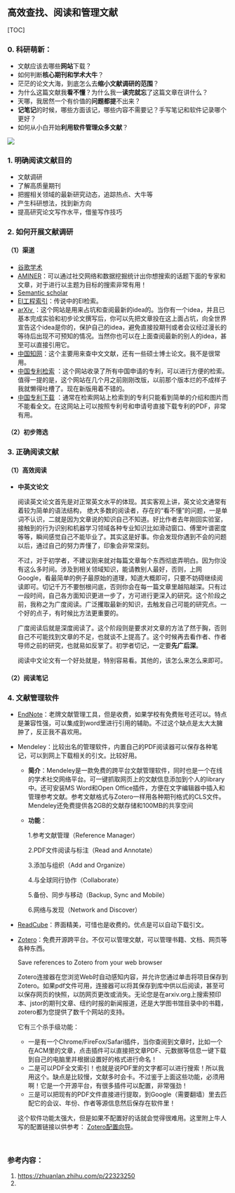 ## 高效查找、阅读和管理文献

[TOC]

### 0. 科研萌新：

* 文献应该去哪些**网站**下载？
* 如何判断**核心期刊和学术大牛**？
* 茫茫的论文大海，到底怎么去**缩小文献调研的范围**？
* 为什么这篇文献我**看不懂**？为什么我一**读完就忘**了这篇文章在讲什么？
* 天哪，我居然一个有价值的**问题都提**不出来？
* **记笔记**的时候，哪些方面该记，哪些内容不需要记？手写笔记和软件记录哪个更好？
* 如何从小白开始**利用软件管理众多文献**？

![](https://i.bmp.ovh/imgs/2019/09/90ae1d391bec110b.png)

### 1. 明确阅读文献目的

* 文献调研
* 了解高质量期刊
* 把握相关领域的最新研究动态，追踪热点、大牛等
* 产生科研想法，找到新方向
* 提高研究论文写作水平，借鉴写作技巧

### 2. 如何开展文献调研

#### （1）渠道

* [谷歌学术](https://link.zhihu.com/?target=http%3A//scholar.google.com/)
* [AMINER](https://link.zhihu.com/?target=http%3A//aminer.org/)：可以通过社交网络和数据挖掘统计出你想搜索的话题下面的专家和文章，对于进行以主题为目标的搜索非常有用！
* [Semantic scholar](https://link.zhihu.com/?target=https%3A//www.semanticscholar.org/)
* [EI工程索引](https://link.zhihu.com/?target=https%3A//www.engineeringvillage.com/search/quick.url)：传说中的EI检索。
* [arXiv ](https://link.zhihu.com/?target=http%3A//arxiv.org/)：这个网站是用来占坑和查阅最新的idea的。当你有一个idea，并且已基本完成实验和初步论文撰写后，你可以先把文章投在这上面占坑，向全世界宣告这个idea是你的，保护自己的idea，避免直接投期刊或者会议经过漫长的等待后出现不可预知的情况。当然你也可以在上面查阅最新的别人的idea，甚至可以直接引用它。
* [中国知网](https://link.zhihu.com/?target=http%3A//cnki.net/)：这个主要用来查中文文献，还有一些硕士博士论文。我不是很常用。
* [中国专利检索](https://link.zhihu.com/?target=http%3A//www.pss-system.gov.cn/sipopublicsearch/patentsearch/tableSearch-showTableSearchIndex.shtml) ：这个网站收录了所有中国申请的专利，可以进行方便的检索。值得一提的是，这个网站在几个月之前刚刚改版，以前那个版本烂的不成样子我就懒得吐槽了。现在新版用着不错的。
* [中国专利下载](https://link.zhihu.com/?target=http%3A//www.drugfuture.com/cnpat/cn_patent.asp) ：通常在检索网站上检索到的专利只能看到简单的介绍和图片而不能看全文。在这网站上可以按照专利号和申请号直接下载专利的PDF，非常有用。

#### （2）初步筛选

### 3. 正确阅读文献

#### （1）高效阅读

- **中英文论文**

  阅读英文论文首先是对正常英文水平的体现。其实客观上讲，英文论文通常有着较为简单的语法结构， 绝大多数的阅读者，存在的“看不懂”的问题，一是单词不认识，二就是因为文章说的知识自己不知道。好比作者去年刚回实验室，接触到的行为识别和机器学习领域各种专业知识比如滑动窗口、傅里叶谱密度等等，瞬间感觉自己不能毕业了。其实这是好事。你会发现你遇到不会的问题以后，通过自己的努力弄懂了，印象会非常深刻。

  不过，对于初学者，不建议刚来就对每篇文章每个东西彻底弄明白。因为你没有这么多时间。涉及到相关领域知识，能请教别人最好，否则，上网Google，看最简单的例子最原始的道理，知道大概即可，只要不妨碍继续阅读即可。切记千万不要刨根问底，否则你会在每一篇文章里越陷越深。只有过一段时间，自己各方面知识更进一步了，方可进行更深入的研究。这个阶段之前，我称之为广度阅读。广泛攫取最新的知识，去触发自己可能的研究点。一个好的点子，有时候比方法更重要的。

  广度阅读后就是深度阅读了。这个阶段则是要求对文章的方法了然于胸，否则自己不可能找到文章的不足，也就谈不上提高了。这个时候再去看作者、作者导师之前的研究，也就易如反掌了。初学者切记，一定要**先广后深**。

  阅读中文论文有一个好处就是，特别容易看。其他的，该怎么来怎么来即可。

#### （2）阅读笔记

### 4. 文献管理软件

- [EndNote](https://link.zhihu.com/?target=http%3A//endnote.com/)：老牌文献管理工具，但是收费，如果学校有免费账号还可以。特点是兼容性强，可以集成到word里进行引用的辅助。不过这个缺点是太大太臃肿了，反正我不喜欢用。

- Mendeley：比较出名的管理软件，内置自己的PDF阅读器可以保存各种笔记，可以到网上下载相关的引文。比较好用。

  * **简介**：Mendeley是一款免费的跨平台文献管理软件，同时也是一个在线的学术社交网络平台。可一键抓取网页上的文献信息添加到个人的library中。还可安装MS Word和Open Office插件，方便在文字编辑器中插入和管理参考文献。参考文献格式与Zotero一样用各种期刊格式的CLS文件。Mendeley还免费提供各2GB的文献存储和100MB的共享空间

  * **功能**：

    1.参考文献管理（Reference Manager）

    2.PDF文件阅读与标注（Read and Annotate）

    3.添加与组织（Add and Organize）

    4.与全球同行协作（Collaborate）

    5.备份、同步与移动（Backup, Sync and Mobile）

    6.网络与发现（Network and Discover）

- [ReadCube](https://link.zhihu.com/?target=https%3A//www.readcube.com/)：界面精美，可惜也是收费的。优点是可以自动下载引文。

- [Zotero](https://link.zhihu.com/?target=https%3A//www.zotero.org/)：免费开源跨平台。不仅可以管理文献，可以管理书籍、文档、网页等各种东西。

  Save references to Zotero from your web browser

  Zotero连接器在您浏览Web时自动感知内容，并允许您通过单击将项目保存到Zotero。如果pdf文件可用，连接器可以将其保存到库中供以后阅读，甚至可以保存网页的快照，以防网页更改或消失。无论您是在arxiv.org上搜索预印本、jstor的期刊文章、纽约时报的新闻报道，还是大学图书馆目录中的书籍，zotero都为您提供了数千个网站的支持。

  它有三个杀手级功能：

  * 一是有一个Chrome/FireFox/Safari插件，当你查阅到文章时，比如一个在ACM里的文章，点击插件可以直接把文章PDF、元数据等信息一键下载到自己的电脑里并根据设置好的格式进行命名！
  * 二是可以PDF全文索引！也就是说PDF里的文字都可以进行搜索！所以我用这个。缺点是比较慢，文献多时会卡。不过鉴于上面这些功能，必须用啊！它是一个开源平台，有很多插件可以配置，非常强劲！
  * 三是可以把现有的PDF文件直接进行提取，到Google（需要翻墙）里去匹配它的会议、年份、作者等源信息然后保存在软件里！

  这个软件功能太强大，但是如果不配置好的话就会觉得很难用。这里附上牛人写的配置链接以供参考： [Zotero配置向导](https://link.zhihu.com/?target=http%3A//www.yangzhiping.com/tech/zotero1.html)。

​        

### 参考内容：

1. https://zhuanlan.zhihu.com/p/22323250
2. 



